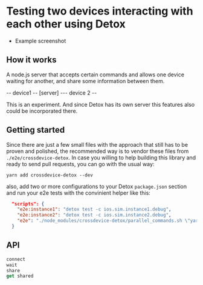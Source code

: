 # Testing two devices interacting with each other using Detox

* Example screenshot

## How it works

A node.js server that accepts certain commands and allows one device waiting for another, and share some information between them.

-- device1 -- [server] --- device 2 --

This is an experiment. And since Detox has its own server this features also could be incorporated there.

## Getting started

Since there are just a few small files with the approach that still has to be proven and polished, the recommended way is to vendor these files from `./e2e/crossdevice-detox`. In case you willing to help building this library and ready to send pull requests, you can go with the usual way:

```
yarn add crossdevice-detox --dev
```

also, add two or more configurations to your Detox `package.json` section and run your e2e tests with the convinient helper like this:

```json
  "scripts": {
    "e2e:instance1": "detox test -c ios.sim.instance1.debug",
    "e2e:instance2": "detox test -c ios.sim.instance2.debug",
    "e2e": "./node_modules/crossdevice-detox/parallel_commands.sh \"yarn e2e:instance1\" \"yarn e2e:instance\""
  }
```

## API

```javascript
connect
wait
share
get shared
```

